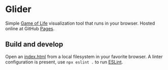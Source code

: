 # Glider

Simple [Game of Life](https://en.wikipedia.org/wiki/Conway%27s_Game_of_Life) visualization tool that runs in your browser.
Hosted online at GitHub [Pages](https://tsb99x.github.io/glider).

## Build and develop

Open an [index.html](./index.html) from a local filesystem in your favorite browser.
A linter configuration is present, use `npx eslint .` to run [ESLint](https://eslint.org/).
